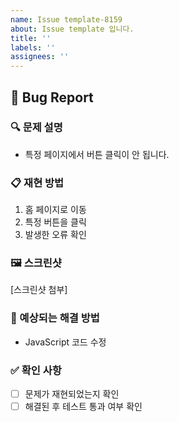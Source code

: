 ```yaml
---
name: Issue template-8159
about: Issue template 입니다.
title: ''
labels: ''
assignees: ''
---
```

## 🐞 Bug Report  
  
### 🔍 문제 설명  
- 특정 페이지에서 버튼 클릭이 안 됩니다.  
  
### 📋 재현 방법  
1. 홈 페이지로 이동  
2. 특정 버튼을 클릭  
3. 발생한 오류 확인  
  
### 🖼 스크린샷  
[스크린샷 첨부]  
  
### 🧪 예상되는 해결 방법  
- JavaScript 코드 수정  
  
### ✅ 확인 사항  
- [ ] 문제가 재현되었는지 확인  
- [ ] 해결된 후 테스트 통과 여부 확인